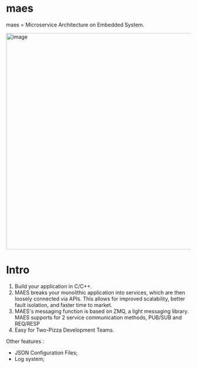 # maes
maes = Microservice Architecture on Embedded System.

<img width="590" alt="image" src="https://github.com/jtttl/maes/assets/8311087/d562ad71-d0a9-4b2f-8f69-7215b66aedf9">

# Intro
1. Build your application in C/C++.
2. MAES breaks your monolithic application into services, which are then loosely connected via APIs. This allows for improved scalability, better fault isolation, and faster time to market.
3. MAES's messaging function is based on ZMQ, a light messaging library. MAES supports for 2 service communication methods, PUB/SUB and REQ/RESP
4. Easy for Two-Pizza Development Teams.

Other features :
- JSON Configuration Files;
- Log system;
